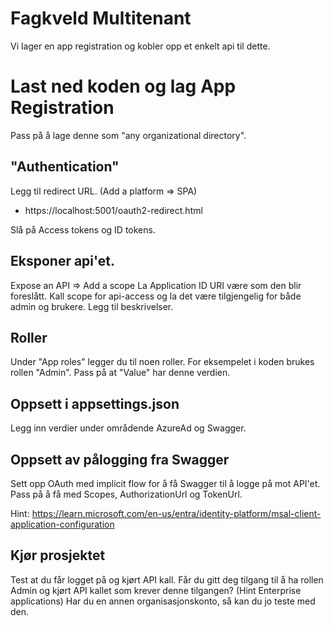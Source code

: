 # Fagkveld Multitenant

Vi lager en app registration og kobler opp et enkelt api til dette.

# Last ned koden og lag App Registration

Pass på å lage denne som "any organizational directory".

## "Authentication"

Legg til redirect URL. (Add a platform => SPA)

- https://localhost:5001/oauth2-redirect.html

Slå på Access tokens og ID tokens.

## Eksponer api'et.

Expose an API => Add a scope
La Application ID URI være som den blir foreslått.
Kall scope for api-access og la det være tilgjengelig for både admin og brukere.
Legg til beskrivelser.

## Roller

Under "App roles" legger du til noen roller.
For eksempelet i koden brukes rollen "Admin". Pass på at "Value" har denne verdien.

## Oppsett i appsettings.json

Legg inn verdier under områdende AzureAd og Swagger.

## Oppsett av pålogging fra Swagger

Sett opp OAuth med implicit flow for å få Swagger til å logge på mot API'et.
Pass på å få med Scopes, AuthorizationUrl og TokenUrl.

Hint: https://learn.microsoft.com/en-us/entra/identity-platform/msal-client-application-configuration

## Kjør prosjektet

Test at du får logget på og kjørt API kall.
Får du gitt deg tilgang til å ha rollen Admin og kjørt API kallet som krever denne tilgangen? (Hint Enterprise applications)
Har du en annen organisasjonskonto, så kan du jo teste med den.
